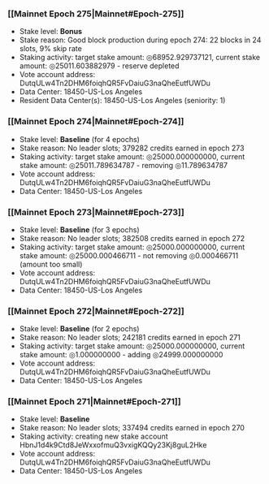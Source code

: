 ### [[Mainnet Epoch 275|Mainnet#Epoch-275]]
* Stake level: **Bonus**
* Stake reason: Good block production during epoch 274: 22 blocks in 24 slots, 9% skip rate
* Staking activity: target stake amount: ◎68952.929737121, current stake amount: ◎25011.603882979 - reserve depleted
* Vote account address: DutqULw4Tn2DHM6foiqhQR5FvDaiuG3naQheEutfUWDu
* Data Center: 18450-US-Los Angeles
* Resident Data Center(s): 18450-US-Los Angeles (seniority: 1)
### [[Mainnet Epoch 274|Mainnet#Epoch-274]]
* Stake level: **Baseline** (for 4 epochs)
* Stake reason: No leader slots; 379282 credits earned in epoch 273
* Staking activity: target stake amount: ◎25000.000000000, current stake amount: ◎25011.789634787 - removing ◎11.789634787
* Vote account address: DutqULw4Tn2DHM6foiqhQR5FvDaiuG3naQheEutfUWDu
* Data Center: 18450-US-Los Angeles
### [[Mainnet Epoch 273|Mainnet#Epoch-273]]
* Stake level: **Baseline** (for 3 epochs)
* Stake reason: No leader slots; 382508 credits earned in epoch 272
* Staking activity: target stake amount: ◎25000.000000000, current stake amount: ◎25000.000466711 - not removing ◎0.000466711 (amount too small)
* Vote account address: DutqULw4Tn2DHM6foiqhQR5FvDaiuG3naQheEutfUWDu
* Data Center: 18450-US-Los Angeles
### [[Mainnet Epoch 272|Mainnet#Epoch-272]]
* Stake level: **Baseline** (for 2 epochs)
* Stake reason: No leader slots; 242181 credits earned in epoch 271
* Staking activity: target stake amount: ◎25000.000000000, current stake amount: ◎1.000000000 - adding ◎24999.000000000
* Vote account address: DutqULw4Tn2DHM6foiqhQR5FvDaiuG3naQheEutfUWDu
* Data Center: 18450-US-Los Angeles
### [[Mainnet Epoch 271|Mainnet#Epoch-271]]
* Stake level: **Baseline**
* Stake reason: No leader slots; 337494 credits earned in epoch 270
* Staking activity: creating new stake account HbnJ1d4k9Ctd8JeWxxofmuQ3vxigKQQy23Kj8guL2Hke
* Vote account address: DutqULw4Tn2DHM6foiqhQR5FvDaiuG3naQheEutfUWDu
* Data Center: 18450-US-Los Angeles
